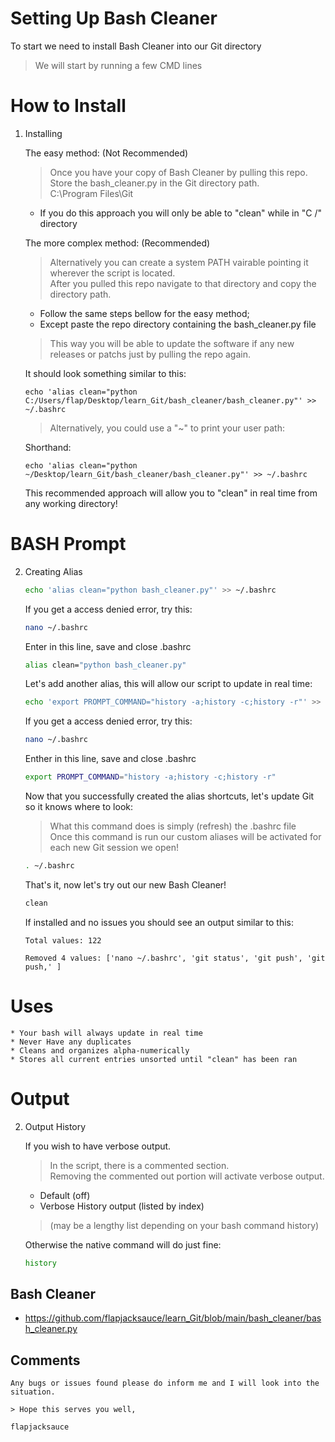 # Setting Up Bash Cleaner

To start we need to install Bash Cleaner into our Git directory  

> We will start by running a few CMD lines   

# How to Install 

1. Installing
	
    The easy method: (Not Recommended)
    > Once you have your copy of Bash Cleaner by pulling this repo.  
    > Store the bash_cleaner.py in the Git directory path.  
    > C:\Program Files\Git  
	* If you do this approach you will only be able to "clean" while in "C /" directory
	
    The more complex method: (Recommended)
    > Alternatively you can create a system PATH vairable pointing it wherever the script is located.  
    > After you pulled this repo navigate to that directory and copy the directory path.
    * Follow the same steps bellow for the easy method;  
    * Except paste the repo directory containing the bash_cleaner.py file
	
    > This way you will be able to update the software if any new releases or patchs just by pulling the repo again.
	
    It should look something similar to this:
	
    ```
    echo 'alias clean="python C:/Users/flap/Desktop/learn_Git/bash_cleaner/bash_cleaner.py"' >> ~/.bashrc
    ```
    > Alternatively, you could use a "~" to print your user path:
	
    Shorthand:
    ```
    echo 'alias clean="python ~/Desktop/learn_Git/bash_cleaner/bash_cleaner.py"' >> ~/.bashrc
    ```
    This recommended approach will allow you to "clean" in real time from any working directory!

# BASH Prompt 

2. Creating Alias

    ```sh
	echo 'alias clean="python bash_cleaner.py"' >> ~/.bashrc
	```  
	
	If you get a access denied error, try this:
	
	```sh
	nano ~/.bashrc
	```
	Enter in this line, save and close .bashrc
	
	```sh
	alias clean="python bash_cleaner.py"
	```
	
	
	Let's add another alias, this will allow our script to update in real time:
	
    ```sh
	echo 'export PROMPT_COMMAND="history -a;history -c;history -r"' >> ~/.bashrc
	```  
	
	If you get a access denied error, try this:
	
	```sh
	nano ~/.bashrc
	```
	Enther in this line, save and close .bashrc
	
	```sh
	export PROMPT_COMMAND="history -a;history -c;history -r"
	```
	
	Now that you successfully created the alias shortcuts, let's update Git so it knows where to look:  
	> What this command does is simply (refresh) the .bashrc file  
    > Once this command is run our custom aliases will be activated for each new Git session we open!  

    ```sh
    . ~/.bashrc
    ```
	
	That's it, now let's try out our new Bash Cleaner!
	
	```sh
	clean
	```

   If installed and no issues you should see an output similar to this:  

    ```
    Total values: 122

    Removed 4 values: ['nano ~/.bashrc', 'git status', 'git push', 'git push,' ]
    ```
	
# Uses
    * Your bash will always update in real time  
    * Never Have any duplicates  
    * Cleans and organizes alpha-numerically
    * Stores all current entries unsorted until "clean" has been ran

# Output

2. Output History

    If you wish to have verbose output.  
    > In the script, there is a commented section.  
    > Removing the commented out portion will activate verbose output.  
    * Default (off)  
    * Verbose History output  (listed by index)  
	> (may be a lengthy list depending on your bash command history)  
    
	Otherwise the native command will do just fine:  
	
    ```sh
	history
    ```
	
## Bash Cleaner

* https://github.com/flapjacksauce/learn_Git/blob/main/bash_cleaner/bash_cleaner.py

	
## Comments

	Any bugs or issues found please do inform me and I will look into the situation.
	
	> Hope this serves you well,
	
	flapjacksauce